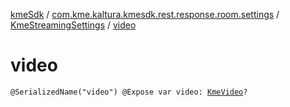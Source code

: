 [kmeSdk](../../index.md) / [com.kme.kaltura.kmesdk.rest.response.room.settings](../index.md) / [KmeStreamingSettings](index.md) / [video](./video.md)

# video

`@SerializedName("video") @Expose var video: `[`KmeVideo`](../-kme-video/index.md)`?`